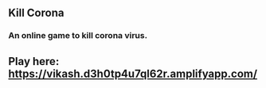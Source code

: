 ## Kill Corona
### An online game to kill corona virus.

## Play here: https://vikash.d3h0tp4u7ql62r.amplifyapp.com/

